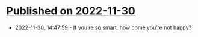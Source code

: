 # [Published on 2022-11-30](index.md)

* [2022-11-30, 14:47:59](https://news.ycombinator.com/item?id=33801459) - [If you’re so smart, how come you’re not happy?](https://klint.bearblog.dev/if-youre-so-smart-how-come-youre-not-happy/)
